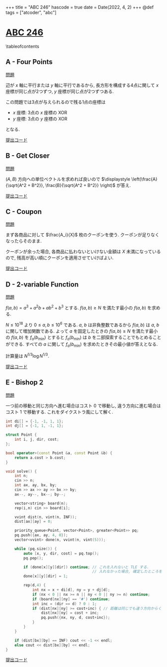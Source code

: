 +++
title = "ABC 246"
hascode = true
date = Date(2022, 4, 2)
+++
@def tags = ["atcoder", "abc"]

# [ABC 246](https://atcoder.jp/contests/abc246)

\tableofcontents


## A - Four Points

[問題](https://atcoder.jp/contests/abc246/tasks/abc246_a)

辺が $x$ 軸に平行または $y$ 軸に平行であるから, 長方形を構成する4点に関して
$x$ 座標が同じ点が2つずつ, $y$ 座標が同じ点が2つずつある.

この問題では3点が与えられるので残る1点の座標は
- $x$ 座標: 3点の $x$ 座標の XOR
- $y$ 座標: 3点の $y$ 座標の XOR

となる.

[提出コード](https://atcoder.jp/contests/abc246/submissions/30673485)

## B - Get Closer

[問題](https://atcoder.jp/contests/abc246/tasks/abc246_b)

$(A, B)$ 方向への単位ベクトルを求めれば良いので $\displaystyle \left(\frac{A}{\sqrt{A^2 + B^2}}, \frac{B}{\sqrt{A^2 + B^2}} \right)$ が答え.

[提出コード](https://atcoder.jp/contests/abc246/submissions/30707352)

## C - Coupon

[問題](https://atcoder.jp/contests/abc246/tasks/abc246_c)

まず各商品に対して $\frac{A_i}{X}$ 枚のクーポンを使う. クーポンが足りなくなったらそのまま.

クーポンが余った場合, 各商品に払わないといけない金額は $X$ 未満になっているので, 残高が高い順にクーポンを適用させていけばよい.

[提出コード](https://atcoder.jp/contests/abc246/submissions/30707578)

## D - 2-variable Function

[問題](https://atcoder.jp/contests/abc246/tasks/abc246_d)

$f(a,b) = a^3 + a^2b + ab^2 + b^3$ とする.
$f(a,b) \geq N$ を満たす最小の $f(a, b)$ を求める.

$N \leq 10^{18}$ より $0 \leq a, b \leq 10^6$ である.
$a$, $b$ は非負整数であるから $f(a,b)$ は $a$, $b$ に関して増加関数である.
よって $a$ を固定したときの $f(a, b) \geq N$ を満たす最小の $f(a, b)$ を $f_a(b_{\mathrm{min}})$ とすると $f_a(b_{\mathrm{min}})$ は $b$ を二部探索することでもとめることができる.
すべての $a$ に関して $f_a(b_{\mathrm{min}})$ を求めたときその最小値が答えとなる.

計算量は $N^{1/3} \log N^{1/3}$.

[提出コード](https://atcoder.jp/contests/abc246/submissions/30652716)

## E - Bishop 2

[問題](https://atcoder.jp/contests/abc246/tasks/abc246_e)

一つ前の移動と同じ方向へ進む場合はコスト 0 で移動し, 違う方向に進む場合はコスト 1 で移動する.
これをダイクストラ風にして解く.

```cpp
int di[] = {-1, -1, 1, 1};
int dj[] = {-1, 1, -1, 1};

struct Point {
    int i, j, dir, cost;
};

bool operator>(const Point &a, const Point &b) {
    return a.cost > b.cost;
}

void solve() {
    int n;
    cin >> n;
    int ax, ay, bx, by;
    cin >> ax >> ay >> bx >> by;
    ax--, ay--, bx--; by--;

    vector<string> board(n);
    rep(i,n) cin >> board[i];

    vvint dist(n, vint(n, INF));
    dist[ax][ay] = 0;

    priority_queue<Point, vector<Point>, greater<Point>> pq;
    pq.push({ax, ay, 4, 0});
    vector<vvint> done(n, vvint(n, vint(5)));

    while (pq.size()) {
        auto [x, y, dir, cost] = pq.top();
        pq.pop();

        if (done[x][y][dir]) continue; // これを入れないと TLE する.
                                       // 入れなかった場合, 確定したところをもう一度探索してしまうため.
        done[x][y][dir] = 1;

        rep(d,4) {
            int nx = x + di[d], ny = y + dj[d];
            if (nx < 0 || nx >= n || ny < 0 || ny >= n) continue;
            if (board[nx][ny] == '#') continue;
            int inc = (dir == d) ? 0 : 1;
            if (dist[nx][ny] >= cost+inc) { // 距離は同じでも違う方向からくるパターンもあるので = を加える
                dist[nx][ny] = cost + inc;
                pq.push({nx, ny, d, cost+inc});
            }
        }
    }

    if (dist[bx][by] == INF) cout << -1 << endl;
    else cout << dist[bx][by] << endl;
}
```

[提出コード](https://atcoder.jp/contests/abc246/submissions/30708736)
